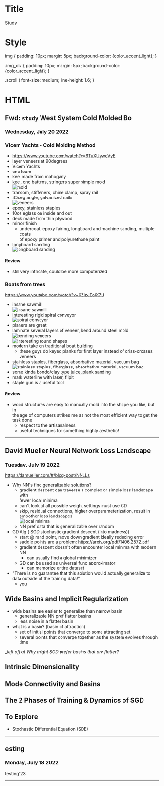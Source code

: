 
# Title
Study
        
# Style
img {
padding: 10px;
margin: 5px;
background-color: {color_accent_light}; 
}

.img_div {
padding: 10px;
margin: 5px;
background-color: {color_accent_light}; 
}
        

.scroll {
font-size: medium; 
line-height: 1.6;
}

# HTML
## Fwd: `study` West System Cold Molded Bo 
### Wednesday, July 20 2022  
### Vicem Yachts - Cold Molding Method  
- https://www.youtube.com/watch?v=6TuXUyweVyE  
- layer veneers at 90degrees  
- Vicem Yachts  
- cnc foam  
- keel made from mahogany  
- keel, cnc battens, stringers super simple mold  
![mold]("https://monksevillair.com/src/study/2022-07-20-Fwd:-`study`-West-System-Cold-Molded-Boa/im1.png")  
- transom, stiffeners, chine clamp, spray rail  
- 45deg angle, galvanized nails  
![veneers]("https://monksevillair.com/src/study/2022-07-20-Fwd:-`study`-West-System-Cold-Molded-Boa/im2.png")  
- epoxy, stainless staples  
- 10oz eglass on inside and out  
- deck made from thin plywood  
- mirror finish  
  - undercoat, epoxy fairing, longboard and machine sanding, multiple coats  
of epoxy primer and polyurethane paint  
- longboard sanding  
![longboard sanding]("https://monksevillair.com/src/study/2022-07-20-Fwd:-`study`-West-System-Cold-Molded-Boa/im3.png")  
  
#### Review  
- still very intricate, could be more computerized  
  
### Boats from trees  
https://www.youtube.com/watch?v=6ZIzJEaIX7U  
- insane sawmill  
 ![insane sawmill]("https://monksevillair.com/src/study/2022-07-20-Fwd:-`study`-West-System-Cold-Molded-Boa/im4.png")  
- interesting rigid spiral conveyor  
 ![spiral conveyor]("https://monksevillair.com/src/study/2022-07-20-Fwd:-`study`-West-System-Cold-Molded-Boa/im5.png")  
- planers are great  
- laminate several layers of veneer, bend around steel mold  
 ![bending veneers]("https://monksevillair.com/src/study/2022-07-20-Fwd:-`study`-West-System-Cold-Molded-Boa/im6.png")  
 ![interesting round shapes]("https://monksevillair.com/src/study/2022-07-20-Fwd:-`study`-West-System-Cold-Molded-Boa/im7.png")  
- modern take on traditional boat building  
  - these guys do keyed planks for first layer instead of criss-crosses  
veneers  
- stainless staples, fiberglass, absorbative material, vacuum bag  
 ![stainless staples, fiberglass, absorbative material, vacuum  
bag]("https://monksevillair.com/src/study/2022-07-20-Fwd:-`study`-West-System-Cold-Molded-Boa/im8.png")  
- some kinda bondo/clay type juice, plank sanding  
- mark waterline with laser, flipit  
- staple gun is a useful tool  
  
#### Review  
- wood structures are easy to manually mold into the shape you like, but in  
the age of computers strikes me as not the most efficient way to get the  
task done  
  - respect to the artisanalness  
  - useful techniques for something highly aesthetic!  

---  

## David Mueller Neural Network Loss Landscape 
### Tuesday, July 19 2022  
https://damueller.com/#/blog-post/NNLLs  
- Why NN's find generalizable solutions?  
  - gradient descent can traverse a complex or simple loss landscape with  
fewer local minima  
  - can't look at all possible weight settings must use GD  
  - skip, residual connections, higher overparameterization, result in  
smoother loss landscapes  
![local minima]("https://monksevillair.com/src/study/2022-07-19-David-Mueller-Neural-Network-Loss-Landscape/im1.png")  
  - NN pref data that is generalizable over random  
- GD Alg ( SGD stochastic gradient descent (into madness))  
  - start @ rand point, move down gradient ideally reducing error  
  - saddle points are a problem: https://arxiv.org/pdf/1406.2572.pdf  
  - gradient descent doesn't often encounter local minima with modern NN  
    - can usually find a global minimizer  
  - GD can be used as universal func approximator  
    - can memorize entire dataset  
- "There is no guarantee that this solution would actually generalize to  
data outside of the training data!"  
  - you  
  
## Wide Basins and Implicit Regularization  
- wide basins are easier to generalize than narrow basin  
  - generalizable NN pref flatter basins  
  - less noise in a flatter basin  
- what is a basin? (basin of attraction)  
  - set of initial points that converge to some attracting set  
  - several points that converge together as the system evolves through time  
  
__left off at Why might SGD prefer basins that are flatter?_  
  
## Intrinsic Dimensionality  
## Mode Connectivity and Basins  
## The 2 Phases of Training & Dynamics of SGD  
  
## To Explore  
- Stochastic Differential Equation (SDE)  

---  

## esting 
### Monday, July 18 2022  
testing123  

---  

